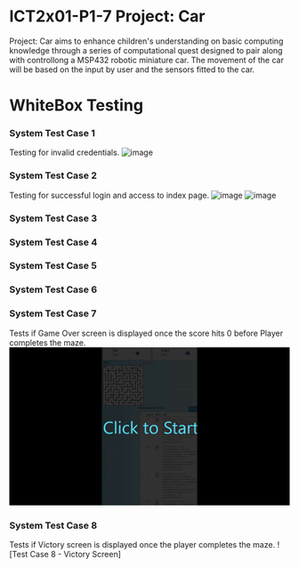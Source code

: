 # ICT2x01-P1-7 Project: Car
Project: Car aims to enhance children's understanding on basic computing knowledge through a series of computational quest designed to pair along with controllong a MSP432 robotic miniature car. The movement of the car will be based on the input by user and the sensors fitted to the car. 


# WhiteBox Testing
### System Test Case 1
Testing for invalid credentials. 
![image](https://user-images.githubusercontent.com/75107062/144883930-5eeda14a-4c35-451f-bb92-00b57921f720.png=250x250)

### System Test Case 2
Testing for successful login and access to index page.
![image](https://user-images.githubusercontent.com/75107062/144883973-17f9b5b6-2008-4d22-bdac-9c61785e4f7f.png=250x250)
![image](https://user-images.githubusercontent.com/75107062/144883982-42bc9e19-5fe2-4231-a06d-24c7a263221c.png=250x250)

### System Test Case 3
### System Test Case 4
### System Test Case 5
### System Test Case 6
### System Test Case 7
Tests if Game Over screen is displayed once the score hits 0 before Player completes the maze.
![Test Case 7 - Gameover Screen](/testcases/gameover.gif)
### System Test Case 8
Tests if Victory screen is displayed once the player completes the maze.
![Test Case 8 - Victory Screen]
